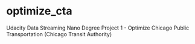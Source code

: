 # optimize_cta
Udacity Data Streaming Nano Degree Project 1 - Optimize Chicago Public Transportation (Chicago Transit Authority)
